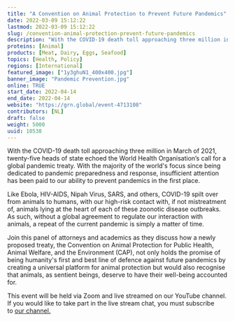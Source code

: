 ```yaml
---
title: "A Convention on Animal Protection to Prevent Future Pandemics"
date: 2022-03-09 15:12:22
lastmod: 2022-03-09 15:12:22
slug: /convention-animal-protection-prevent-future-pandemics
description: "With the COVID-19 death toll approaching three million in March of 2021, twenty-five heads of state echoed the World Health Organisation’s call for a global pandemic treaty. With the majority of the world's focus since being dedicated to pandemic preparedness and response, insufficient attention has been paid to our ability to prevent pandemics in the first place."
proteins: [Animal]
products: [Meat, Dairy, Eggs, Seafood]
topics: [Health, Policy]
regions: [International]
featured_image: ["1y3ghuN1_400x400.jpg"]
banner_image: "Pandemic Prevention.jpg"
online: TRUE
start_date: 2022-04-14
end_date: 2022-04-14
website: "https://grn.global/event-4713108"
contributors: [NL]
draft: false
weight: 5000
uuid: 10538
---
```

<p>With the COVID-19 death toll approaching three million in March of 2021, twenty-five heads of state echoed the World Health Organisation’s call for a global pandemic treaty. With the majority of the world's focus since being dedicated to pandemic preparedness and response, insufficient attention has been paid to our ability to prevent pandemics in the first place.</p>
<p>Like Ebola, HIV-AIDS, Nipah Virus, SARS, and others, COVID-19 spilt over from animals to humans, with our high-risk contact with, if not mistreatment of, animals lying at the heart of each of these zoonotic disease outbreaks. As such, without a global agreement to regulate our interaction with animals, a repeat of the current pandemic is simply a matter of time.</p>
<p>Join this panel of attorneys and academics as they discuss how a newly proposed treaty, the Convention on Animal Protection for Public Health, Animal Welfare, and the Environment (CAP), not only holds the promise of being humanity's first and best line of defence against future pandemics by creating a universal platform for animal protection but would also recognise that animals, as sentient beings, deserve to have their well-being accounted for.</p>
<p>This event will be held via Zoom and live streamed on our YouTube channel. If you would like to take part in the live stream chat, you must subscribe to <a href="http://www.youtube.com/c/globalresearchnetwork">our channel.</a></p>
